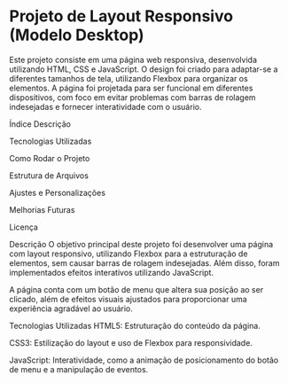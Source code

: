 # Projeto de Layout Responsivo (Modelo Desktop)
Este projeto consiste em uma página web responsiva, desenvolvida utilizando HTML, CSS e JavaScript. O design foi criado para adaptar-se a diferentes tamanhos de tela, utilizando Flexbox para organizar os elementos. A página foi projetada para ser funcional em diferentes dispositivos, com foco em evitar problemas com barras de rolagem indesejadas e fornecer interatividade com o usuário.

Índice
Descrição

Tecnologias Utilizadas

Como Rodar o Projeto

Estrutura de Arquivos

Ajustes e Personalizações

Melhorias Futuras

Licença

Descrição
O objetivo principal deste projeto foi desenvolver uma página com layout responsivo, utilizando Flexbox para a estruturação de elementos, sem causar barras de rolagem indesejadas. Além disso, foram implementados efeitos interativos utilizando JavaScript.

A página conta com um botão de menu que altera sua posição ao ser clicado, além de efeitos visuais ajustados para proporcionar uma experiência agradável ao usuário.

Tecnologias Utilizadas
HTML5: Estruturação do conteúdo da página.

CSS3: Estilização do layout e uso de Flexbox para responsividade.

JavaScript: Interatividade, como a animação de posicionamento do botão de menu e a manipulação de eventos.
